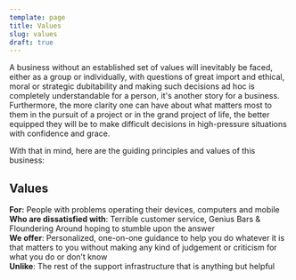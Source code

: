 ```yaml
---
template: page
title: Values
slug: values
draft: true
---
```

A business without an established set of values will inevitably be faced, either as a group or individually, with questions of great import and ethical, moral or strategic dubitability and making such decisions ad hoc is completely understandable for a person, it's another story for a business. Furthermore, the more clarity one can have about what matters most to them in the pursuit of a project or in the grand project of life, the better equipped they will be to make difficult decisions in high-pressure situations with confidence and grace. 

With that in mind, here are the guiding principles and values of this business:  
## **Values**

**For:** People with problems operating their devices, computers and mobile  
**Who are dissatisfied with**: Terrible customer service, Genius Bars & Floundering Around hoping to stumble upon the answer  
**We offer**: Personalized, one-on-one guidance to help you do whatever it is that matters to you without making any kind of judgement or criticism for what you do or don’t know  
**Unlike**: The rest of the support infrastructure that is anything but helpful 
